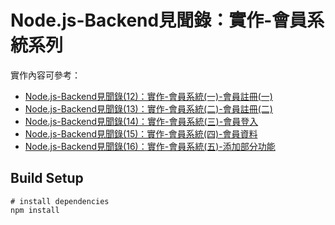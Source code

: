 # Node.js-Backend見聞錄：實作-會員系統系列

實作內容可參考： 
+ [Node.js-Backend見聞錄(12)：實作-會員系統(一)-會員註冊(一)](https://ithelp.ithome.com.tw/articles/10195342)
+ [Node.js-Backend見聞錄(13)：實作-會員系統(二)-會員註冊(二)](https://ithelp.ithome.com.tw/articles/10195481)
+ [Node.js-Backend見聞錄(14)：實作-會員系統(三)-會員登入](https://ithelp.ithome.com.tw/articles/10195676)
+ [Node.js-Backend見聞錄(15)：實作-會員系統(四)-會員資料](https://ithelp.ithome.com.tw/articles/10195845)
+ [Node.js-Backend見聞錄(16)：實作-會員系統(五)-添加部分功能](https://ithelp.ithome.com.tw/articles/10196015)

## Build Setup
```
# install dependencies
npm install
```